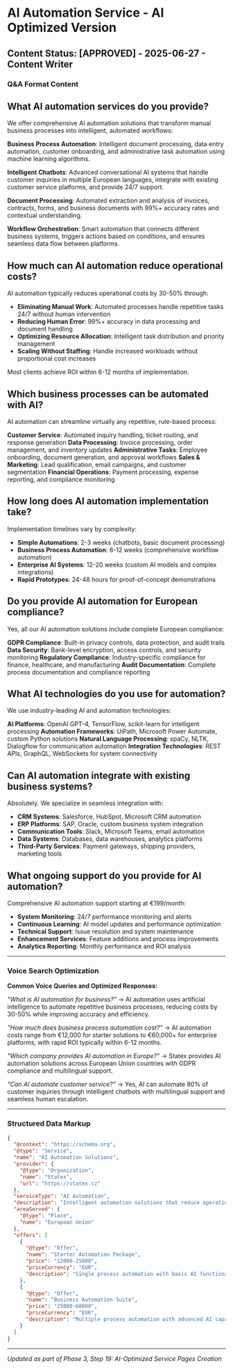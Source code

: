 # AI Automation Service - AI Optimized Version

## Content Status: [APPROVED] - 2025-06-27 - Content Writer

### Q&A Format Content

## What AI automation services do you provide?

We offer comprehensive AI automation solutions that transform manual business processes into intelligent, automated workflows:

**Business Process Automation**: Intelligent document processing, data entry automation, customer onboarding, and administrative task automation using machine learning algorithms.

**Intelligent Chatbots**: Advanced conversational AI systems that handle customer inquiries in multiple European languages, integrate with existing customer service platforms, and provide 24/7 support.

**Document Processing**: Automated extraction and analysis of invoices, contracts, forms, and business documents with 99%+ accuracy rates and contextual understanding.

**Workflow Orchestration**: Smart automation that connects different business systems, triggers actions based on conditions, and ensures seamless data flow between platforms.

## How much can AI automation reduce operational costs?

AI automation typically reduces operational costs by 30-50% through:

- **Eliminating Manual Work**: Automated processes handle repetitive tasks 24/7 without human intervention
- **Reducing Human Error**: 99%+ accuracy in data processing and document handling
- **Optimizing Resource Allocation**: Intelligent task distribution and priority management
- **Scaling Without Staffing**: Handle increased workloads without proportional cost increases

Most clients achieve ROI within 6-12 months of implementation.

## Which business processes can be automated with AI?

AI automation can streamline virtually any repetitive, rule-based process:

**Customer Service**: Automated inquiry handling, ticket routing, and response generation
**Data Processing**: Invoice processing, order management, and inventory updates
**Administrative Tasks**: Employee onboarding, document generation, and approval workflows
**Sales & Marketing**: Lead qualification, email campaigns, and customer segmentation
**Financial Operations**: Payment processing, expense reporting, and compliance monitoring

## How long does AI automation implementation take?

Implementation timelines vary by complexity:

- **Simple Automations**: 2-3 weeks (chatbots, basic document processing)
- **Business Process Automation**: 6-12 weeks (comprehensive workflow automation)
- **Enterprise AI Systems**: 12-20 weeks (custom AI models and complex integrations)
- **Rapid Prototypes**: 24-48 hours for proof-of-concept demonstrations

## Do you provide AI automation for European compliance?

Yes, all our AI automation solutions include complete European compliance:

**GDPR Compliance**: Built-in privacy controls, data protection, and audit trails
**Data Security**: Bank-level encryption, access controls, and security monitoring
**Regulatory Compliance**: Industry-specific compliance for finance, healthcare, and manufacturing
**Audit Documentation**: Complete process documentation and compliance reporting

## What AI technologies do you use for automation?

We use industry-leading AI and automation technologies:

**AI Platforms**: OpenAI GPT-4, TensorFlow, scikit-learn for intelligent processing
**Automation Frameworks**: UiPath, Microsoft Power Automate, custom Python solutions
**Natural Language Processing**: spaCy, NLTK, Dialogflow for communication automation
**Integration Technologies**: REST APIs, GraphQL, WebSockets for system connectivity

## Can AI automation integrate with existing business systems?

Absolutely. We specialize in seamless integration with:

- **CRM Systems**: Salesforce, HubSpot, Microsoft CRM automation
- **ERP Platforms**: SAP, Oracle, custom business system integration
- **Communication Tools**: Slack, Microsoft Teams, email automation
- **Data Systems**: Databases, data warehouses, analytics platforms
- **Third-Party Services**: Payment gateways, shipping providers, marketing tools

## What ongoing support do you provide for AI automation?

Comprehensive AI automation support starting at €199/month:

- **System Monitoring**: 24/7 performance monitoring and alerts
- **Continuous Learning**: AI model updates and performance optimization
- **Technical Support**: Issue resolution and system maintenance
- **Enhancement Services**: Feature additions and process improvements
- **Analytics Reporting**: Monthly performance and ROI analysis

---

### Voice Search Optimization

**Common Voice Queries and Optimized Responses:**

*"What is AI automation for business?"*
→ AI automation uses artificial intelligence to automate repetitive business processes, reducing costs by 30-50% while improving accuracy and efficiency.

*"How much does business process automation cost?"*
→ AI automation costs range from €12,000 for starter solutions to €60,000+ for enterprise platforms, with rapid ROI typically within 6-12 months.

*"Which company provides AI automation in Europe?"*
→ Statex provides AI automation solutions across European Union countries with GDPR compliance and multilingual support.

*"Can AI automate customer service?"*
→ Yes, AI can automate 80% of customer inquiries through intelligent chatbots with multilingual support and seamless human escalation.

---

### Structured Data Markup

```json
{
  "@context": "https://schema.org",
  "@type": "Service",
  "name": "AI Automation Solutions",
  "provider": {
    "@type": "Organization",
    "name": "Statex",
    "url": "https://statex.cz"
  },
  "serviceType": "AI Automation",
  "description": "Intelligent automation solutions that reduce operational costs by 30-50% through AI-powered business process automation",
  "areaServed": {
    "@type": "Place",
    "name": "European Union"
  },
  "offers": [
    {
      "@type": "Offer",
      "name": "Starter Automation Package",
      "price": "12000-25000",
      "priceCurrency": "EUR",
      "description": "Single process automation with basic AI functionality"
    },
    {
      "@type": "Offer",
      "name": "Business Automation Suite",
      "price": "25000-60000", 
      "priceCurrency": "EUR",
      "description": "Multiple process automation with advanced AI capabilities"
    }
  ]
}
```

---
*Updated as part of Phase 3, Step 19: AI-Optimized Service Pages Creation* 